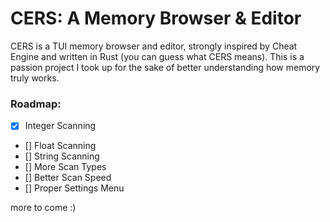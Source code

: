 # CERS: A Memory Browser & Editor
CERS is a TUI memory browser and editor, strongly inspired by Cheat Engine and written in Rust (you can guess what CERS means). This is a passion project I took up for the sake of better understanding how memory truly works.

### Roadmap:
- [x] Integer Scanning
- [] Float Scanning
- [] String Scanning
- [] More Scan Types
- [] Better Scan Speed
- [] Proper Settings Menu

more to come :)



